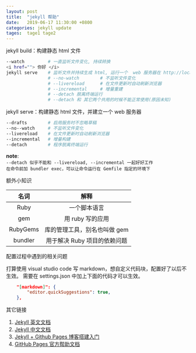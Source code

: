 ```yaml
---
layout: post
title:  "jekyll 帮助"
date:   2019-06-17 11:30:00 +0800
categories: jekyll update
tages:  tage1 tage2
---
```

<!-- {{ content }} -->

jekyll build：构建静态 html 文件

```bash
--watch         # 一直监听文件变化, 持续转换
<i href=""> 你好 </i>
jekyll serve    # 监听文件并持续生成 html, 运行一个  web 服务器在 http://localhost:4000
                # --no-watch        # 不监听文件变化
                # --livereload      # 在文件更新时自动刷新浏览器
                # --incremental     # 增量重建
                # --detach 脱离终端运行
                # --detach 和 其它两个共用的时候不能正常使用(原因未知)
```

jekyll serve：构建静态 html 文件，并建立一个 web 服务器

```bash
--drafts        # 启用服务时不忽略草稿
--no--watch     # 不监听文件变化
--livereload    # 在文件更新时自动刷新浏览器
--incremental   # 增量构建
--detach        # 程序脱离终端运行
```

**note**:  
`--detach 似乎不能和 --livereload, --incremental 一起好好工作`  
`在命令前加 bundler exec，可以让命令运行在 Gemfile 指定的环境下`

额外小知识

| 名词  | 解释 |
| :---: | :---:|
| Ruby | 一个脚本语言 |
| gem | 用 ruby 写的应用 |
| RubyGems | 库的管理工具，别名也叫做 gem |
| bundler | 用于解决 Ruby 项目的依赖问题 |

配置过程中遇到的相关问题

打算使用 visual studio code 写 markdown，想自定义代码块，配置好了以后不生效。
需要在 settings.json 中加上下面的代码才可以生效。

```json
    "[markdown]": {
        "editor.quickSuggestions": true,
    },
```
  
其它链接

1. [Jekyll 英文文档](http://www.jekyll.com/)
2. [Jekyll 中文文档](http://jekyllcn.com/)
3. [Jekyll + Github Pages 博客搭建入门](https://www.jianshu.com/p/9f198d5779e6)
4. [GitHub Pages 官方帮助文档](https://help.github.com/en#github-pages-basics)
